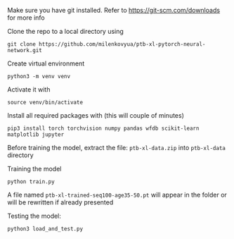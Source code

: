 Make sure you have git installed. Refer to https://git-scm.com/downloads for more info

Clone the repo to a local directory using
```
git clone https://github.com/milenkovyua/ptb-xl-pytorch-neural-network.git
```

Create virtual environment 
```
python3 -m venv venv
```

Activate it with
```
source venv/bin/activate
```

Install all required packages with (this will couple of minutes)
```
pip3 install torch torchvision numpy pandas wfdb scikit-learn matplotlib jupyter
```

Before training the model, extract the file: `ptb-xl-data.zip` into `ptb-xl-data` directory

Training the model
```
python train.py
```
A file named `ptb-xl-trained-seq100-age35-50.pt` will appear in the folder or will be rewritten if already presented

Testing the model:
```
python3 load_and_test.py
```




